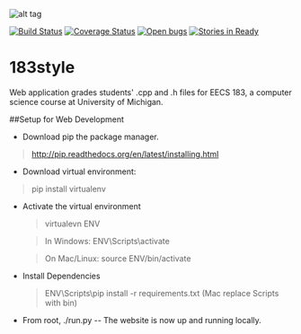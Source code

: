 ![alt tag](https://raw.github.com/vianuevm/183_style_grader/master/app/static/img/388.jpg)

[![Build Status](https://travis-ci.org/thewolfa2/183style.png?branch=master)](https://travis-ci.org/thewolfa2/183style)
[![Coverage Status](https://coveralls.io/repos/thewolfa2/183style/badge.png?branch=master)](https://coveralls.io/r/thewolfa2/183style?branch=master)
[![Open bugs](https://badge.waffle.io/thewolfa2/183style.png?label=bug&title=Open%20Bugs)](https://waffle.io/thewolfa2/183style)
[![Stories in Ready](https://badge.waffle.io/thewolfa2/183style.png?label=ready&title=Ready)](http://waffle.io/thewolfa2/183style)


183style
================

Web application grades students' .cpp and .h files for EECS 183, a computer science course at University of Michigan.

##Setup for Web Development

* Download pip the package manager.
> http://pip.readthedocs.org/en/latest/installing.html

* Download virtual environment:
> pip install virtualenv

* Activate the virtual environment

  > virtualevn ENV
  
  
  > In Windows: ENV\Scripts\activate
  
  
  > On Mac/Linux: source ENV/bin/activate
  

* Install Dependencies

  > ENV\Scripts\pip install -r requirements.txt (Mac replace Scripts with bin)


* From root, ./run.py -- The website is now up and running locally.

